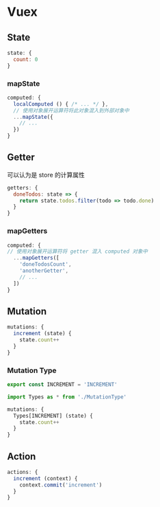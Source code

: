 # Vuex

## State
```js
state: {
  count: 0
}
```
### mapState
```js
computed: {
  localComputed () { /* ... */ },
  // 使用对象展开运算符将此对象混入到外部对象中
  ...mapState({
    // ...
  })
}
```

## Getter
可以认为是 store 的计算属性
```js
getters: {
  doneTodos: state => {
    return state.todos.filter(todo => todo.done)
  }
}
```
### mapGetters
```js
computed: {
// 使用对象展开运算符将 getter 混入 computed 对象中
  ...mapGetters([
    'doneTodosCount',
    'anotherGetter',
    // ...
  ])
}
```

## Mutation
```js
mutations: {
  increment (state) {
    state.count++
  }
}
```
### Mutation Type
```js
export const INCREMENT = 'INCREMENT'
```
```js
import Types as * from './MutationType'

mutations: {
  Types[INCREMENT] (state) {
    state.count++
  }
}
```

## Action
```js
actions: {
  increment (context) {
    context.commit('increment')
  }
}
```